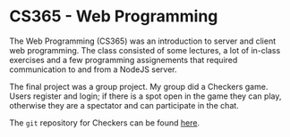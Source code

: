 CS365 - Web Programming
=======================

The Web Programming (CS365) was an introduction to server and client web programming.  The class consisted of some lectures, a lot of in-class exercises and a few programming assignements that required communication to and from a NodeJS server.

The final project was a group project.  My group did a Checkers game.  Users register and login; if there is a spot open in the game they can play, otherwise they are a spectator and can participate in the chat.

The `git` repository for Checkers can be found [here](https://github.com/cohenadair/CS365-Checkers).
